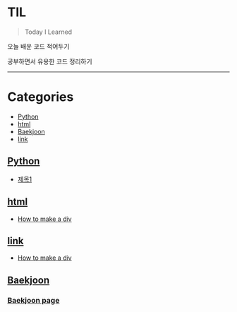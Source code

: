# TIL
> Today I Learned

오늘 배운 코드 적어두기

공부하면서 유용한 코드 정리하기

---
# Categories

- [Python](#Python)
- [html](#html)
- [Baekjoon](#Baekjoon
)
- [link](#link)

## [Python](#Python)
- [제목1](python/wpahr1.md)

## [html](#html)
- [How to make a div](html/how-to-make-a-div.md)

## [link](#link) 
- [How to make a div](html/how-to-make-a-div.md)

## [Baekjoon](#Baekjoon) 
### [Baekjoon page][3]

[3]: https://www.acmicpc.net/step
